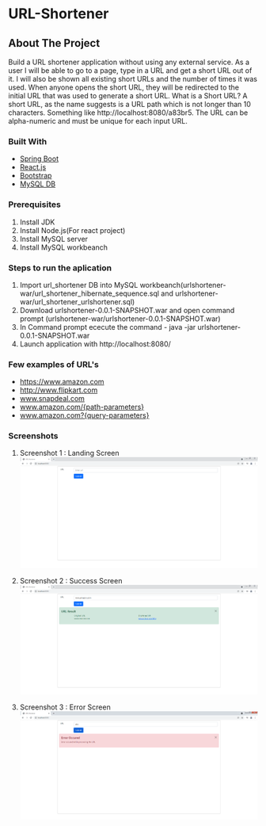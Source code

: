 # URL-Shortener
<!-- ABOUT THE PROJECT -->
## About The Project

Build a URL shortener application without using any external service.
As a user I will be able to go to a page, type in a URL and get a short URL out of it. I will also
be shown all existing short URLs and the number of times it was used. When anyone opens
the short URL, they will be redirected to the initial URL that was used to generate a short
URL.
What is a Short URL?
A short URL, as the name suggests is a URL path which is not longer than 10 characters.
Something like http://localhost:8080/a83br5. The URL can be alpha-numeric and must be
unique for each input URL.


### Built With
* [Spring Boot](https://spring.io/projects/spring-boot)
* [React.js](https://reactjs.org/)
* [Bootstrap](https://react-bootstrap.netlify.app/getting-started/introduction/)
* [MySQL DB](https://www.mysql.com/)


### Prerequisites
1. Install JDK
2. Install Node.js(For react project)
3. Install MySQL server
4. Install MySQL workbeanch

### Steps to run the aplication
1. Import url_shortener DB into MySQL workbeanch(urlshortener-war/url_shortener_hibernate_sequence.sql and urlshortener-war/url_shortener_urlshortener.sql)
2. Download urlshortener-0.0.1-SNAPSHOT.war and open command prompt (urlshortener-war/urlshortener-0.0.1-SNAPSHOT.war)
3. In Command prompt ececute the command - java -jar urlshortener-0.0.1-SNAPSHOT.war
4. Launch application with http://localhost:8080/

### Few examples of URL's
- https://www.amazon.com
- http://www.flipkart.com
- www.snapdeal.com
- www.amazon.com/{path-parameters}
- www.amazon.com?{query-parameters}

### Screenshots

1. Screenshot 1 : Landing Screen
![alt text](https://github.com/mujjasimkhan/urlshortener-war/blob/91cec0c11f540942191fedff38269f7a661cd71d/URLScreen_1.PNG)

2. Screenshot 2 : Success Screen
![alt text](https://github.com/mujjasimkhan/urlshortener-war/blob/91cec0c11f540942191fedff38269f7a661cd71d/URLScreen_2.PNG)

3. Screenshot 3 : Error Screen
![alt text](https://github.com/mujjasimkhan/urlshortener-war/blob/91cec0c11f540942191fedff38269f7a661cd71d/URLScreen_3.PNG)
